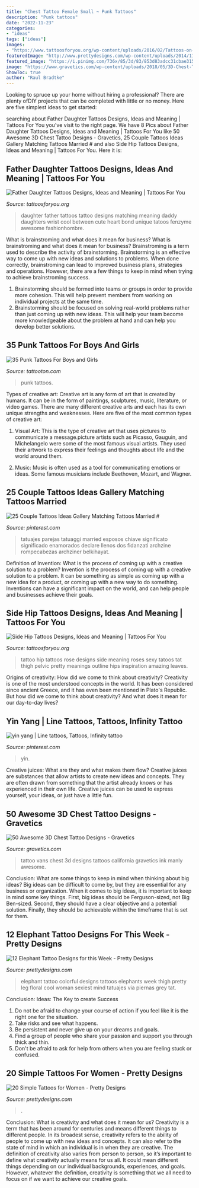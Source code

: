 ```yaml
---
title: "Chest Tattoo Female Small ~ Punk Tattoos"
description: "Punk tattoos"
date: "2022-11-23"
categories:
- "ideas"
tags: ["ideas"]
images:
- "https://www.tattoosforyou.org/wp-content/uploads/2016/02/Tattoos-on-Hip-Side.jpg"
featuredImage: "http://www.prettydesigns.com/wp-content/uploads/2014/11/Colorful-Elephant-Tattoo.jpg"
featured_image: "https://i.pinimg.com/736x/85/3d/83/853d83adcc31cbae31526095458ce70c.jpg"
image: "https://www.gravetics.com/wp-content/uploads/2018/05/3D-Chest-Tattoo-46.jpg"
ShowToc: true
author: "Raul Bradtke"
---
```



Looking to spruce up your home without hiring a professional? There are plenty ofDIY projects that can be completed with little or no money. Here are five simplest ideas to get started: 

	

		
searching about Father Daughter Tattoos Designs, Ideas and Meaning | Tattoos For You you've visit to the right page. We have 8 Pics about Father Daughter Tattoos Designs, Ideas and Meaning | Tattoos For You like 50 Awesome 3D Chest Tattoo Designs - Gravetics, 25 Couple Tattoos Ideas Gallery Matching Tattoos Married # and also Side Hip Tattoos Designs, Ideas and Meaning | Tattoos For You. Here it is:
		
    
## Father Daughter Tattoos Designs, Ideas And Meaning | Tattoos For You

<img loading=lazy src="https://www.tattoosforyou.org/wp-content/uploads/2018/01/Daughter-Father-Tattoos.jpg" onerror="this.onerror=null;this.src='https://tse4.mm.bing.net/th?id=OIP.jt9KCIwnAiDz8-OpwRZu3QHaJ4&amp;pid=15.1';" alt="Father Daughter Tattoos Designs, Ideas and Meaning | Tattoos For You">

_Source: tattoosforyou.org_

>daughter father tattoos tattoo designs matching meaning daddy daughters wrist cool between cute heart bond unique tatoos fenzyme awesome fashionhombre. 

	

What is brainstroming and what does it mean for business?
What is brainstroming and what does it mean for business?
Brainstroming is a term used to describe the activity of brainstorming. Brainstorming is an effective way to come up with new ideas and solutions to problems. When done correctly, brainstroming can lead to improved business plans, strategies and operations. However, there are a few things to keep in mind when trying to achieve brainstroming success.

1) Brainstorming should be formed into teams or groups in order to provide more cohesion. This will help prevent members from working on individual projects at the same time.
2) Brainstorming should be focused on solving real-world problems rather than just coming up with new ideas. This will help your team become more knowledgeable about the problem at hand and can help you develop better solutions.

    
## 35 Punk Tattoos For Boys And Girls

<img loading=lazy src="https://tattooton.com/wp-content/uploads/2013/11/punk-tattoos-31.jpg" onerror="this.onerror=null;this.src='https://tse4.mm.bing.net/th?id=OIP.W_t76VptSn0-rhCkhK8_8gHaKd&amp;pid=15.1';" alt="35 Punk Tattoos For Boys and Girls">

_Source: tattooton.com_

>punk tattoos. 

	

Types of creative art:
Creative art is any form of art that is created by humans. It can be in the form of paintings, sculptures, music, literature, or video games. There are many different creative arts and each has its own unique strengths and weaknesses. Here are five of the most common types of creative art:
1. Visual Art: This is the type of creative art that uses pictures to communicate a message.picture artists such as Picasso, Gauguin, and Michelangelo were some of the most famous visual artists. They used their artwork to express their feelings and thoughts about life and the world around them.

2. Music: Music is often used as a tool for communicating emotions or ideas. Some famous musicians include Beethoven, Mozart, and Wagner.

    
## 25 Couple Tattoos Ideas Gallery Matching Tattoos Married #

<img loading=lazy src="https://i.pinimg.com/736x/85/3d/83/853d83adcc31cbae31526095458ce70c.jpg" onerror="this.onerror=null;this.src='https://tse3.mm.bing.net/th?id=OIP.yvRQEY8jUZ55hSYxY9fDWQHaJ3&amp;pid=15.1';" alt="25 Couple Tattoos Ideas Gallery Matching Tattoos Married #">

_Source: pinterest.com_

>tatuajes parejas tatuaggi married esposos chiave significato significado enamorados declare llenos dos fidanzati archzine rompecabezas archziner belkihayat. 

	

Definition of Invention: What is the process of coming up with a creative solution to a problem?
Invention is the process of coming up with a creative solution to a problem. It can be something as simple as coming up with a new idea for a product, or coming up with a new way to do something. Inventions can have a significant impact on the world, and can help people and businesses achieve their goals.

    
## Side Hip Tattoos Designs, Ideas And Meaning | Tattoos For You

<img loading=lazy src="https://www.tattoosforyou.org/wp-content/uploads/2016/02/Tattoos-on-Hip-Side.jpg" onerror="this.onerror=null;this.src='https://tse4.mm.bing.net/th?id=OIP.gsCykqA-P7OizC4L_oDQAQHaJ6&amp;pid=15.1';" alt="Side Hip Tattoos Designs, Ideas and Meaning | Tattoos For You">

_Source: tattoosforyou.org_

>tattoo hip tattoos rose designs side meaning roses sexy tatoos tat thigh pelvic pretty meanings outline hips inspiration amazing leaves. 

	

Origins of creativity: How did we come to think about creativity?
Creativity is one of the most understood concepts in the world. It has been considered since ancient Greece, and it has even been mentioned in Plato's Republic. But how did we come to think about creativity? And what does it mean for our day-to-day lives?

    
## Yin Yang | Line Tattoos, Tattoos, Infinity Tattoo

<img loading=lazy src="https://i.pinimg.com/736x/5c/60/b5/5c60b5242645f23051a8d35fc8ae1ba7--yin-yang.jpg" onerror="this.onerror=null;this.src='https://tse3.mm.bing.net/th?id=OIP.Gsvo4etMC4kk_WZgCBrCagHaJ3&amp;pid=15.1';" alt="yin yang | Line tattoos, Tattoos, Infinity tattoo">

_Source: pinterest.com_

>yin. 

	

Creative juices: What are they and what makes them flow?
Creative juices are substances that allow artists to create new ideas and concepts. They are often drawn from something that the artist already knows or has experienced in their own life. Creative juices can be used to express yourself, your ideas, or just have a little fun.

    
## 50 Awesome 3D Chest Tattoo Designs - Gravetics

<img loading=lazy src="https://www.gravetics.com/wp-content/uploads/2018/05/3D-Chest-Tattoo-46.jpg" onerror="this.onerror=null;this.src='https://tse2.mm.bing.net/th?id=OIP.EB9-mCZr5BteeWtphjKq4gHaHa&amp;pid=15.1';" alt="50 Awesome 3D Chest Tattoo Designs - Gravetics">

_Source: gravetics.com_

>tattoo vans chest 3d designs tattoos california gravetics ink manly awesome. 

	

Conclusion: What are some things to keep in mind when thinking about big ideas?
Big ideas can be difficult to come by, but they are essential for any business or organization. When it comes to big ideas, it is important to keep in mind some key things. First, big ideas should be Ferguson-sized, not Big Ben-sized. Second, they should have a clear objective and a potential solution. Finally, they should be achievable within the timeframe that is set for them.

    
## 12 Elephant Tattoo Designs For This Week - Pretty Designs

<img loading=lazy src="http://www.prettydesigns.com/wp-content/uploads/2014/11/Colorful-Elephant-Tattoo.jpg" onerror="this.onerror=null;this.src='https://tse3.mm.bing.net/th?id=OIP.6pRA43kKChc46CMa9vaVVAHaNK&amp;pid=15.1';" alt="12 Elephant Tattoo Designs for this Week - Pretty Designs">

_Source: prettydesigns.com_

>elephant tattoo colorful designs tattoos elephants week thigh pretty leg floral cool woman sexiest mind tatuajes via piernas grey tat. 

	

Conclusion: Ideas: The Key to create Success
1. Do not be afraid to change your course of action if you feel like it is the right one for the situation.
2. Take risks and see what happens.
3. Be persistent and never give up on your dreams and goals.
4. Find a group of people who share your passion and support you through thick and thin.
5. Don't be afraid to ask for help from others when you are feeling stuck or confused.

    
## 20 Simple Tattoos For Women - Pretty Designs

<img loading=lazy src="http://www.prettydesigns.com/wp-content/uploads/2015/08/20-simple-tattoos-for-women17.jpg" onerror="this.onerror=null;this.src='https://tse3.mm.bing.net/th?id=OIP.MXoLmHwggNeyOPSebf6bGgHaLs&amp;pid=15.1';" alt="20 Simple Tattoos for Women - Pretty Designs">

_Source: prettydesigns.com_

>. 

	

Conclusion: What is creativity and what does it mean for us?
Creativity is a term that has been around for centuries and means different things to different people. In its broadest sense, creativity refers to the ability of people to come up with new ideas and concepts. It can also refer to the state of mind in which an individual is in when they are creative. The definition of creativity also varies from person to person, so it’s important to define what creativity actually means for us all. It could mean different things depending on our individual backgrounds, experiences, and goals. However, whatever the definition, creativity is something that we all need to focus on if we want to achieve our creative goals.

